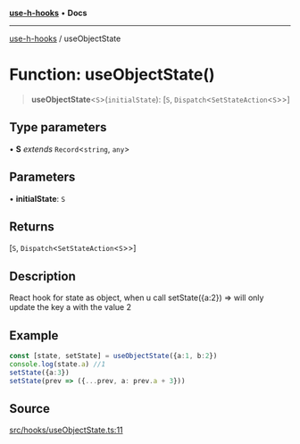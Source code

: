[**use-h-hooks**](../README.md) • **Docs**

***

[use-h-hooks](../globals.md) / useObjectState

# Function: useObjectState()

> **useObjectState**\<`S`\>(`initialState`): [`S`, `Dispatch`\<`SetStateAction`\<`S`\>\>]

## Type parameters

• **S** *extends* `Record`\<`string`, `any`\>

## Parameters

• **initialState**: `S`

## Returns

[`S`, `Dispatch`\<`SetStateAction`\<`S`\>\>]

## Description

React hook for state as object, when u call setState({a:2}) => will only update the key a with the value 2

## Example

```ts
const [state, setState] = useObjectState({a:1, b:2})
console.log(state.a) //1
setState({a:3})
setState(prev => ({...prev, a: prev.a + 3}))
```

## Source

[src/hooks/useObjectState.ts:11](https://github.com/AhmadHddad/use-h-hooks/blob/ae314d2676b1b3964a4dad4fdc6b1f452e4b2293/src/hooks/useObjectState.ts#L11)
